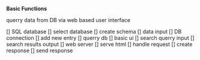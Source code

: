 **Basic Functions**

querry data from DB via web based user interface

[] SQL database 
    [] select database
    [] create schema
    [] data input
[] DB connection
    [] add new entry
    [] querry db
[] basic ui
    [] search querry input
    [] search results output
[] web server
    [] serve html
    [] handle request
    [] create response
    [] send response
